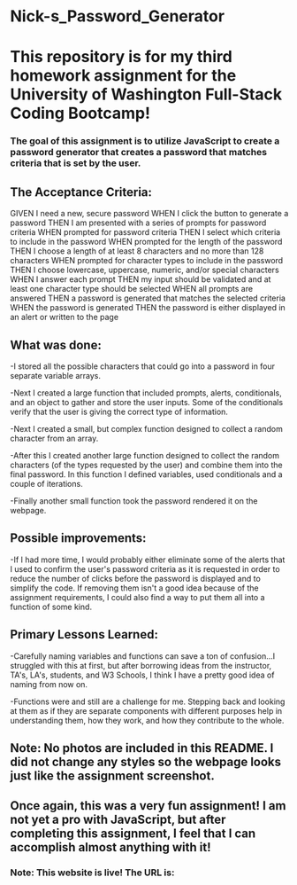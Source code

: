 # Nick-s_Password_Generator

# This repository is for my third homework assignment for the University of Washington Full-Stack Coding Bootcamp!

### The goal of this assignment is to utilize JavaScript to create a password generator that creates a password that matches criteria that is set by the user.

## The Acceptance Criteria:

GIVEN I need a new, secure password
WHEN I click the button to generate a password
THEN I am presented with a series of prompts for password criteria
WHEN prompted for password criteria
THEN I select which criteria to include in the password
WHEN prompted for the length of the password
THEN I choose a length of at least 8 characters and no more than 128 characters
WHEN prompted for character types to include in the password
THEN I choose lowercase, uppercase, numeric, and/or special characters
WHEN I answer each prompt
THEN my input should be validated and at least one character type should be selected
WHEN all prompts are answered
THEN a password is generated that matches the selected criteria
WHEN the password is generated
THEN the password is either displayed in an alert or written to the page

## What was done:

-I stored all the possible characters that could go into a password in four separate variable arrays.

-Next I created a large function that included prompts, alerts, conditionals, and an object to gather and store the user inputs. Some of the conditionals verify that the user is giving the correct type of information.

-Next I created a small, but complex function designed to collect a random character from an array.

-After this I created another large function designed to collect the random characters (of the types requested by the user) and combine them into the final password. In this function I defined variables, used conditionals and a couple of iterations.

-Finally another small function took the password rendered it on the webpage.

## Possible improvements:

-If I had more time, I would probably either eliminate some of the alerts that I used to confirm the user's password criteria as it is requested in order to reduce the number of clicks before the password is displayed and to simplify the code. If removing them isn't a good idea because of the assignment requirements, I could also find a way to put them all into a function of some kind.

## Primary Lessons Learned:

-Carefully naming variables and functions can save a ton of confusion...I struggled with this at first, but after borrowing ideas from the instructor, TA's, LA's, students, and W3 Schools, I think I have a pretty good idea of naming from now on.

-Functions were and still are a challenge for me. Stepping back and looking at them as if they are separate components with different purposes help in understanding them, how they work, and how they contribute to the whole.

## Note: No photos are included in this README. I did not change any styles so the webpage looks just like the assignment screenshot.

## Once again, this was a very fun assignment! I am not yet a pro with JavaScript, but after completing this assignment, I feel that I can accomplish almost anything with it!

### Note: This website is live! The URL is: 